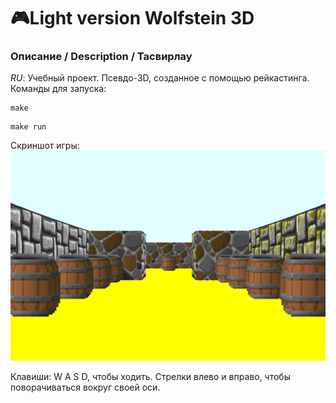 # 🎮Light version Wolfstein 3D
### Описание / Description / Тасвирлау

*RU*: Учебный проект. Псевдо-3D, созданное с помощью рейкастинга.
Команды для запуска:
```
make
```
```
make run
```
Скриншот игры:
![alt-текст](https://github.com/aynurakhmetov/cub3d/blob/master/screenshot.bmp "screenshot")

Клавиши:
W A S D, чтобы ходить. Стрелки влево и вправо, чтобы поворачиваться вокруг своей оси.
